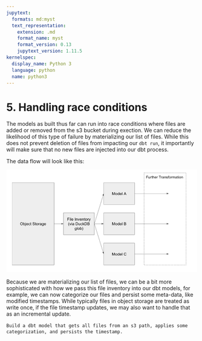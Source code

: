 ```yaml
---
jupytext:
  formats: md:myst
  text_representation:
    extension: .md
    format_name: myst
    format_version: 0.13
    jupytext_version: 1.11.5
kernelspec:
  display_name: Python 3
  language: python
  name: python3
---
```


# 5. Handling race conditions

The models as built thus far can run into race conditions where files are added or removed from the s3 bucket during exection. We can reduce the likelihood of this type of failure by materializing our list of files. While this does not prevent deletion of files from impacting our `dbt run`, it importantly will make sure that no new files are injected into our dbt process.

The data flow will look like this:

![Data Flow](img/data_flow.png)

Because we are materializing our list of files, we can be a bit more sophisticated with how we pass this file inventory into our dbt models, for example, we can now categorize our files and persist some meta-data, like modified timestamps. While typically files in object storage are treated as write once, if the file timestamp updates, we may also want to handle that as an incremental update.

```{admonition} Exercise 5.1
Build a dbt model that gets all files from an s3 path, applies some categorization, and persists the timestamp.
```
